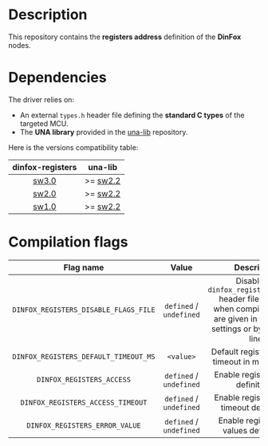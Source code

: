 # Description

This repository contains the **registers address** definition of the **DinFox** nodes.

# Dependencies

The driver relies on:

* An external `types.h` header file defining the **standard C types** of the targeted MCU.
* The **UNA library** provided in the [una-lib](https://github.com/Ludovic-Lesur/una-lib) repository.

Here is the versions compatibility table:

| **dinfox-registers** | **una-lib** |
|:---:|:---:|
| [sw3.0](https://github.com/Ludovic-Lesur/dinfox-registers/releases/tag/sw3.0) | >= [sw2.2](https://github.com/Ludovic-Lesur/una-lib/releases/tag/sw2.2) |
| [sw2.0](https://github.com/Ludovic-Lesur/dinfox-registers/releases/tag/sw2.0) | >= [sw2.2](https://github.com/Ludovic-Lesur/una-lib/releases/tag/sw2.2) |
| [sw1.0](https://github.com/Ludovic-Lesur/dinfox-registers/releases/tag/sw1.0) | >= [sw2.2](https://github.com/Ludovic-Lesur/una-lib/releases/tag/sw2.2) |

# Compilation flags

| **Flag name** | **Value** | **Description** |
|:---:|:---:|:---:|
| `DINFOX_REGISTERS_DISABLE_FLAGS_FILE` | `defined` / `undefined` | Disable the `dinfox_registers_flags.h` header file inclusion when compilation flags are given in the project settings or by command line. |
| `DINFOX_REGISTERS_DEFAULT_TIMEOUT_MS` | `<value>` | Default registers access timeout in milliseconds. |
| `DINFOX_REGISTERS_ACCESS` | `defined` / `undefined` | Enable register access definitions. |
| `DINFOX_REGISTERS_ACCESS_TIMEOUT` | `defined` / `undefined` | Enable register access timeout definitions. |
| `DINFOX_REGISTERS_ERROR_VALUE` | `defined` / `undefined` | Enable register error values definitions. |
